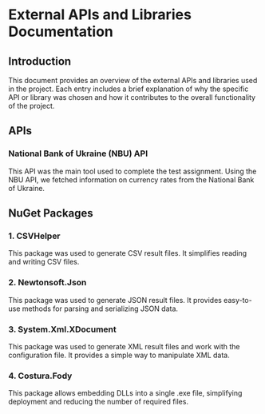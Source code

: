 # External APIs and Libraries Documentation

## Introduction
This document provides an overview of the external APIs and libraries used in the project. Each entry includes a brief explanation of why the specific API or library was chosen and how it contributes to the overall functionality of the project.

## APIs

### National Bank of Ukraine (NBU) API
This API was the main tool used to complete the test assignment. Using the NBU API, we fetched information on currency rates from the National Bank of Ukraine.

## NuGet Packages

### 1. CSVHelper
This package was used to generate CSV result files. It simplifies reading and writing CSV files.

### 2. Newtonsoft.Json
This package was used to generate JSON result files. It provides easy-to-use methods for parsing and serializing JSON data.

### 3. System.Xml.XDocument
This package was used to generate XML result files and work with the configuration file. It provides a simple way to manipulate XML data.

### 4. Costura.Fody
This package allows embedding DLLs into a single .exe file, simplifying deployment and reducing the number of required files.
